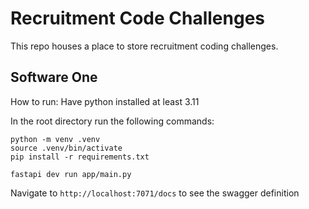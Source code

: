 # Recruitment Code Challenges

This repo houses a place to store recruitment coding challenges.

## Software One

How to run:
Have python installed at least 3.11

In the root directory run the following commands:

```shell
python -m venv .venv
source .venv/bin/activate
pip install -r requirements.txt

fastapi dev run app/main.py
```

Navigate to `http://localhost:7071/docs` to see the swagger definition
